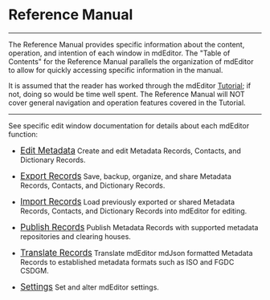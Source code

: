 # Reference Manual

---

The Reference Manual provides specific information about the content, operation, and intention of each window in mdEditor.  The "Table of Contents" for the Reference Manual parallels the organization of mdEditor to allow for quickly accessing specific information in the manual.  

It is assumed that the reader has worked through the mdEditor [Tutorial](../tutorial/welcome-to-tutorial.md); if not, doing so would be time well spent.  The Reference Manual will NOT cover general navigation and operation features covered in the Tutorial.  

---
See specific edit window documentation for details about each mdEditor function:

* [<span class="md-window" style="font-size: larger">Edit Metadata</span>](edit-window/edit-window-reference.md)  Create and edit <span class="md-panel">Metadata Records</span>, <span class="md-panel">Contacts</span>, and <span class="md-panel">Dictionary Records</span>. 

* [<span class="md-window" style="font-size: larger">Export Records</span>](export-window/export-reference.md)  Save, backup, organize, and share <span class="md-panel">Metadata Records</span>, <span class="md-panel">Contacts</span>, and <span class="md-panel">Dictionary Records</span>.

* [<span class="md-window" style="font-size: larger">Import Records</span>](import-window/import-reference.md)  Load previously exported or shared <span class="md-panel">Metadata Records</span>, <span class="md-panel">Contacts</span>, and <span class="md-panel">Dictionary Records</span> into mdEditor for editing.  

* [<span class="md-window" style="font-size: larger">Publish Records</span>](publish-window/publish-reference.md)  Publish <span class="md-panel">Metadata Records</span> with supported metadata repositories and clearing houses. 

* [<span class="md-window" style="font-size: larger">Translate Records</span>](translate-window/translate-reference.md)  Translate mdEditor mdJson formatted <span class="md-panel">Metadata Records</span> to established metadata formats such as ISO and FGDC CSDGM.   

* [<span class="md-window" style="font-size: larger">Settings</span>](settings-window/settings-reference.md)  Set and alter mdEditor settings.  
